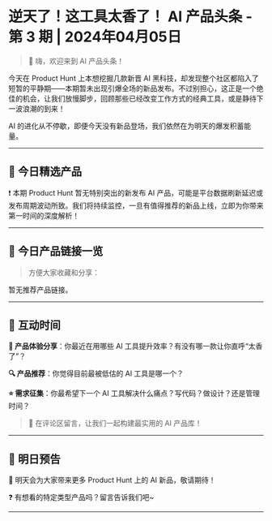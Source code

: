 # 逆天了！这工具太香了！ AI 产品头条 - 第 3 期 | 2024年04月05日

> 👋 嗨，欢迎来到 AI 产品头条！

今天在 Product Hunt 上本想挖掘几款新晋 AI 黑科技，却发现整个社区都陷入了短暂的平静期——本期暂未出现引爆全场的新品发布。不过别担心，这正是一个绝佳的机会，让我们放慢脚步，回顾那些已经改变工作方式的经典工具，或是静待下一波浪潮的到来！

AI 的进化从不停歇，即便今天没有新品登场，我们依然在为明天的爆发积蓄能量。

---

## 🎯 今日精选产品

❗️ 本期 Product Hunt 暂无特别突出的新发布 AI 产品，可能是平台数据刷新延迟或发布周期波动所致。我们将持续监控，一旦有值得推荐的新品上线，立即为你带来第一时间的深度解析！

---

## 🔗 今日产品链接一览

> 方便大家收藏和分享：

暂无推荐产品链接。

---

## 💬 互动时间

**🎯 产品体验分享**：你最近在用哪些 AI 工具提升效率？有没有哪一款让你直呼“太香了”？

**🔍 产品推荐**：你觉得目前最被低估的 AI 工具是哪一个？

**⭐ 需求征集**：你最希望下一个 AI 工具解决什么痛点？写代码？做设计？还是管理时间？

> 💬 在评论区留言，让我们一起构建最实用的 AI 产品库！

---

## 🔮 明日预告

🚀 明天会为大家带来更多 Product Hunt 上的 AI 新品，敬请期待！

❓ 有想看的特定类型产品吗？留言告诉我们吧~

---